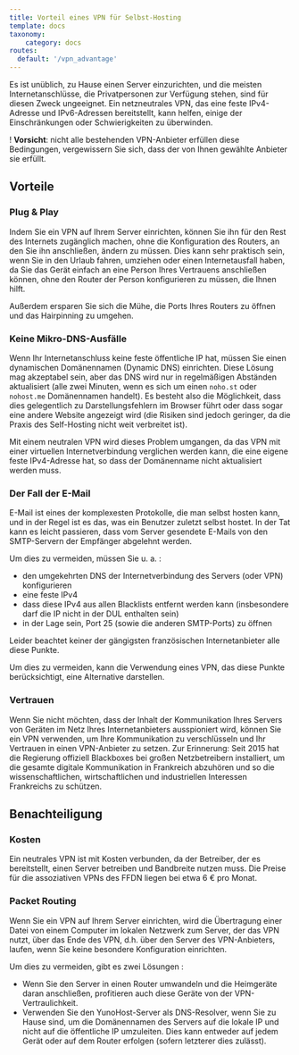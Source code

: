 ```yaml
---
title: Vorteil eines VPN für Selbst-Hosting
template: docs
taxonomy:
    category: docs
routes:
  default: '/vpn_advantage'
---
```


Es ist unüblich, zu Hause einen Server einzurichten, und die meisten Internetanschlüsse, die Privatpersonen zur Verfügung stehen, sind für diesen Zweck ungeeignet. Ein netzneutrales VPN, das eine feste IPv4-Adresse und IPv6-Adressen bereitstellt, kann helfen, einige der Einschränkungen oder Schwierigkeiten zu überwinden.

! **Vorsicht**: nicht alle bestehenden VPN-Anbieter erfüllen diese Bedingungen, vergewissern Sie sich, dass der von Ihnen gewählte Anbieter sie erfüllt.

## Vorteile

### Plug & Play

Indem Sie ein VPN auf Ihrem Server einrichten, können Sie ihn für den Rest des Internets zugänglich machen, ohne die Konfiguration des Routers, an den Sie ihn anschließen, ändern zu müssen. Dies kann sehr praktisch sein, wenn Sie in den Urlaub fahren, umziehen oder einen Internetausfall haben, da Sie das Gerät einfach an eine Person Ihres Vertrauens anschließen können, ohne den Router der Person konfigurieren zu müssen, die Ihnen hilft.

Außerdem ersparen Sie sich die Mühe, die Ports Ihres Routers zu öffnen und das Hairpinning zu umgehen.

### Keine Mikro-DNS-Ausfälle

Wenn Ihr Internetanschluss keine feste öffentliche IP hat, müssen Sie einen dynamischen Domänennamen (Dynamic DNS) einrichten. Diese Lösung mag akzeptabel sein, aber das DNS wird nur in regelmäßigen Abständen aktualisiert (alle zwei Minuten, wenn es sich um einen `noho.st` oder `nohost.me` Domänennamen handelt). Es besteht also die Möglichkeit, dass dies gelegentlich zu Darstellungsfehlern im Browser führt oder dass sogar eine andere Website angezeigt wird (die Risiken sind jedoch geringer, da die Praxis des Self-Hosting nicht weit verbreitet ist).

Mit einem neutralen VPN wird dieses Problem umgangen, da das VPN mit einer virtuellen Internetverbindung verglichen werden kann, die eine eigene feste IPv4-Adresse hat, so dass der Domänenname nicht aktualisiert werden muss.

### Der Fall der E-Mail

E-Mail ist eines der komplexesten Protokolle, die man selbst hosten kann, und in der Regel ist es das, was ein Benutzer zuletzt selbst hostet. In der Tat kann es leicht passieren, dass vom Server gesendete E-Mails von den SMTP-Servern der Empfänger abgelehnt werden.

Um dies zu vermeiden, müssen Sie u. a. :

- den umgekehrten DNS der Internetverbindung des Servers (oder VPN) konfigurieren
- eine feste IPv4
- dass diese IPv4 aus allen Blacklists entfernt werden kann (insbesondere darf die IP nicht in der DUL enthalten sein)
- in der Lage sein, Port 25 (sowie die anderen SMTP-Ports) zu öffnen

Leider beachtet keiner der gängigsten französischen Internetanbieter alle diese Punkte.

Um dies zu vermeiden, kann die Verwendung eines VPN, das diese Punkte berücksichtigt, eine Alternative darstellen.

### Vertrauen

Wenn Sie nicht möchten, dass der Inhalt der Kommunikation Ihres Servers von Geräten im Netz Ihres Internetanbieters ausspioniert wird, können Sie ein VPN verwenden, um Ihre Kommunikation zu verschlüsseln und Ihr Vertrauen in einen VPN-Anbieter zu setzen. Zur Erinnerung: Seit 2015 hat die Regierung offiziell Blackboxes bei großen Netzbetreibern installiert, um die gesamte digitale Kommunikation in Frankreich abzuhören und so die wissenschaftlichen, wirtschaftlichen und industriellen Interessen Frankreichs zu schützen.

## Benachteiligung

### Kosten

Ein neutrales VPN ist mit Kosten verbunden, da der Betreiber, der es bereitstellt, einen Server betreiben und Bandbreite nutzen muss. Die Preise für die assoziativen VPNs des FFDN liegen bei etwa 6 € pro Monat.

### Packet Routing

Wenn Sie ein VPN auf Ihrem Server einrichten, wird die Übertragung einer Datei von einem Computer im lokalen Netzwerk zum Server, der das VPN nutzt, über das Ende des VPN, d.h. über den Server des VPN-Anbieters, laufen, wenn Sie keine besondere Konfiguration einrichten.

Um dies zu vermeiden, gibt es zwei Lösungen :

- Wenn Sie den Server in einen Router umwandeln und die Heimgeräte daran anschließen, profitieren auch diese Geräte von der VPN-Vertraulichkeit.
- Verwenden Sie den YunoHost-Server als DNS-Resolver, wenn Sie zu Hause sind, um die Domänennamen des Servers auf die lokale IP und nicht auf die öffentliche IP umzuleiten. Dies kann entweder auf jedem Gerät oder auf dem Router erfolgen (sofern letzterer dies zulässt).
